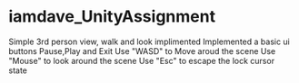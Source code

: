 # iamdave_UnityAssignment
Simple 3rd person view, walk and look implimented 
Implemented a basic ui buttons Pause,Play and Exit
Use "WASD" to Move aroud the scene
Use "Mouse" to look around the scene
Use "Esc" to escape the lock cursor state
